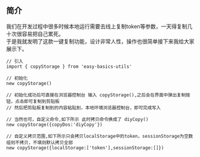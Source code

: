 ## 简介
我们在开发过程中很多时候本地运行需要去线上复制token等参数，一天得复制几十次很容易把自己累死。  
于是我就发明了这款一键复制功能，设计非常人性，操作也很简单接下来我给大家展示下。

```
// 引入
import { copyStorage } from 'easy-basics-utils'

// 初始化
new copyStorage()

// 初始化成功后可直接在浏览器控制台 输入 copyStorage(),之后会在界面中弹出复制按钮，点击即可复制到剪贴板
// 然后把剪贴板复制到的内容粘贴到，本地环境浏览器控制台，即可完成写入

// 当然也可，自定义命令,如下所示 此时拷贝命令换成了 diyCopy()
new copyStorage({copyDos:'diyCopy'})

// 自定义拷贝范围,如下所示只会拷贝localStorage中的token，sessionStorage为空数组则不拷贝，不填则默认拷贝全部
new copyStorage({localStorage:['token'],sessionStorage:[]})
```

